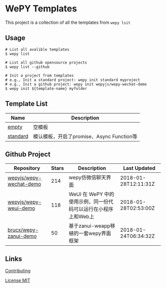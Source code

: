 # WePY Templates

This project is a collection of all the templates from `wepy lsit`

## Usage

```
# List all avalible templates
$ wepy list

# List all github opensource projects
$ wepy list --github

# Init a project from templates
# e.g., Init a standard project: wepy init standard myproject
# e.g., Init a github project: wepy init wepyjs/wepy-wechat-demo
$ wepy init ${template-name} myfolder
```

## Template List

| Name | Description |
| --- | --- |
| [empty](https://github.com/wepyjs/wepy_templates/tree/master/templates/empty) | 空模板 |
| [standard](https://github.com/wepyjs/wepy_templates/tree/master/templates/standard) | 模认模板，开启了promise、Async Function等 |

## Github Project

| Repository | Stars | Description | Last Updated |
| --- | --- | --- | --- |
| [wepyjs/wepy-wechat-demo](https://github.com/wepyjs/wepy-wechat-demo) | 214 | wepy仿微信聊天界面 | 2018-01-28T12:11:31Z |
| [wepyjs/wepy-weui-demo](https://github.com/wepyjs/wepy-weui-demo) | 118 | WeUI 在 WePY 中的使用示例，同一份代码可以运行在小程序上和Web上 | 2018-01-28T02:53:00Z |
| [brucx/wepy-zanui-demo](https://github.com/brucx/wepy-zanui-demo) | 50 | 基于zanui-weapp移植的一套wepy界面框架 | 2018-01-24T06:34:32Z |


## Links

[Contributing](https://github.com/wepyjs/wepy-templates/blob/master/CONTRIBUTING.md)

[License MIT](https://github.com/wepyjs/wepy-templates/blob/master/LICENSE)

